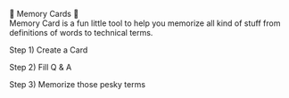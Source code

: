 
:flower_playing_cards: Memory Cards :flower_playing_cards:<br/>
Memory Card is a fun little tool to help you memorize all kind of stuff from definitions of words to technical terms.<br/>

Step 1) Create a Card <br/>


Step 2) Fill Q & A <br/>


Step 3) Memorize those pesky terms <br/>


